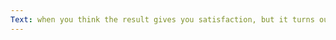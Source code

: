 ```yaml
---
Text: when you think the result gives you satisfaction, but it turns out you never know what you really want
---
```

